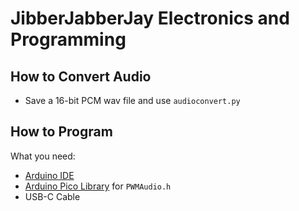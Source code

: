 # JibberJabberJay Electronics and Programming

## How to Convert Audio
- Save a 16-bit PCM wav file and use `audioconvert.py`

## How to Program
What you need:
- [Arduino IDE](https://www.arduino.cc/en/software/)
- [Arduino Pico Library](https://github.com/earlephilhower/arduino-pico?tab=readme-ov-file#installation) for `PWMAudio.h`
- USB-C Cable
